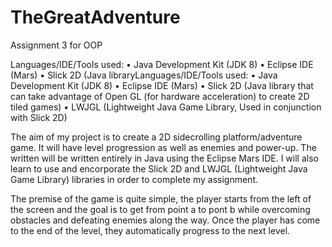 # TheGreatAdventure
Assignment 3 for OOP

Languages/IDE/Tools used:
•	Java Development Kit (JDK 8)
•	Eclipse IDE (Mars)
•	Slick 2D (Java libraryLanguages/IDE/Tools used:
•	Java Development Kit (JDK 8)
•	Eclipse IDE (Mars)
•	Slick 2D (Java library that can take advantage of Open GL (for hardware acceleration) to create 2D tiled games)
•	LWJGL (Lightweight Java Game Library, Used in conjunction with Slick 2D)
 
The aim of my project is to create a 2D sidecrolling platform/adventure game. It will have level progression as well as enemies and power-up. The written will be written entirely in Java using the Eclipse Mars IDE. I will also learn to use and encorporate the Slick 2D and LWJGL (Lightweight Java Game Library) libraries in order to complete my assignment.

The premise of the game is quite simple, the player starts from the left of the screen and the goal is to get from point a to pont b while overcoming obstacles and defeating enemies along the way. Once the player has come to the end of the level, they automatically progress to the next level.
